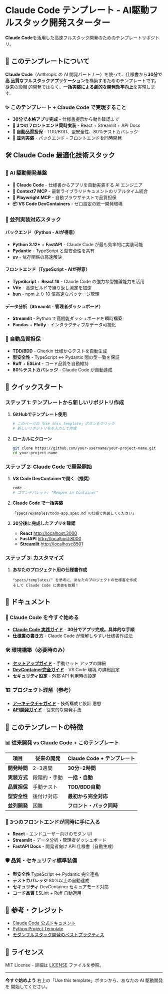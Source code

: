 # Claude Code テンプレート - AI駆動フルスタック開発スターター

**Claude Code**を活用した高速フルスタック開発のためのテンプレートリポジトリ。

## 🎯 このテンプレートについて

**Claude Code**（Anthropic の AI 開発パートナー）を使って、仕様書から**30分で高
品質なフルスタックアプリケーション**を構築するためのテンプレートです。従来の段階
的開発ではなく、**一括実装による劇的な開発効率向上**を実現します。

### ✨ このテンプレート + Claude Code で実現すること

- **30分で本格アプリ完成** - 仕様書提示から動作確認まで
- **🎨 3つのフロントエンド同時実装** - React + Streamlit + API Docs
- **🧪 自動品質担保** - TDD/BDD、型安全性、80%テストカバレッジ
- **🔄 並列実装** - バックエンド・フロントエンドを同時開発

## 🛠️ Claude Code 最適化技術スタック

### 🤖 AI 駆動開発基盤

- **🧿 Claude Code** - 仕様書からアプリを自動実装する AI エンジニア
- **📑 Context7 MCP** - 最新ライブラリドキュメントのリアルタイム統合
- **🤖 Playwright MCP** - 自動ブラウザテストで品質担保
- **📦 VS Code DevContainers** - ゼロ設定の統一開発環境

### 🔄 並列実装対応スタック

#### バックエンド（Python - AIが得意）

- **Python 3.12+** + **FastAPI** - Claude Code が最も効率的に実装可能
- **Pydantic** - TypeScript と型安全性を共有
- **uv** - 依存関係の高速解決

#### フロントエンド（TypeScript - AIが得意）

- **TypeScript** + **React 18** - Claude Code の強力な型推論能力を活用
- **Vite** - 高速ビルドで繰り返し測定を加速
- **bun** - npm より 10 倍高速なパッケージ管理

#### データ分析（Streamlit - 管理者ダッシュボード）

- **Streamlit** - Python で高機能ダッシュボードを瞬時構築
- **Pandas** + **Plotly** - インタラクティブなデータ可視化

### 🧪 自動品質担保

- **TDD/BDD** - Gherkin 仕様からテストを自動生成
- **型安全性** - TypeScript ↔ Pydantic 間の型一致を保証
- **Ruff** + **ESLint** - コード品質を自動維持
- **80%テストカバレッジ** - Claude Code が自動達成

## 🚀 クイックスタート

### ステップ 1: テンプレートから新しいリポジトリ作成

1. **GitHubでテンプレート使用**

   ```bash
   # このページの「Use this template」ボタンをクリック
   # 新しいリポジトリ名を入力して作成
   ```

2. **ローカルにクローン**

   ```bash
   git clone https://github.com/your-username/your-project-name.git
   cd your-project-name
   ```

### ステップ 2: Claude Code で開発開始

1. **VS Code DevContainerで開く（推奨）**

   ```bash
   code .
   # コマンドパレット: "Reopen in Container"
   ```

2. **Claude Code で一括実装**

   ```text
   「specs/examples/todo-app.spec.md の仕様で実装してください」
   ```

3. **30分後に完成したアプリを確認**

   - **React** <http://localhost:3000>
   - **FastAPI** <http://localhost:8000>
   - **Streamlit** <http://localhost:8501>

### ステップ 3: カスタマイズ

1. **あなたのプロジェクト用の仕様書作成**

   ```text
   "specs/templates/" を参考に、あなたのプロジェクトの仕様書を作成
   そして Claude Code に実装を依頼！
   ```

## 📖 ドキュメント

### 🎯 Claude Code を今すぐ始める

- **[Claude Code 実践ガイド](TUTORIAL.md)** - **30分でアプリ完成。具体的な手順**
- **[仕様書の書き方](specs/README.md)** - Claude Code が理解しやすい仕様書作成法

### 🛠️ 環境構築（必要時のみ）

- **[セットアップガイド](docs/getting-started/installation.md)** - 手動セット
  アップの詳細
- **[DevContainer完全ガイド](docs/environment/devcontainer.md)** - VS Code 環境
  の詳細設定
- **[セキュリティ設定](docs/environment/security.md)** - 外部 API 利用時の設定

### 🏗️ プロジェクト理解（参考）

- **[アーキテクチャガイド](docs/development/architecture.md)** - 技術構成と設計
  思想
- **[API開発ガイド](docs/development/api-development.md)** - 従来的な開発手法

## 🎯 このテンプレートの特徴

### 📊 従来開発 vs Claude Code + このテンプレート

| 項目         | 従来の開発   | Claude Code + テンプレート |
| ------------ | ------------ | -------------------------- |
| **開発時間** | 2-3週間      | **30分-2時間**             |
| **実装方式** | 段階的・手動 | **一括・自動**             |
| **品質担保** | 手動テスト   | **TDD/BDD自動**            |
| **型安全性** | 後付け対応   | **最初から完全対応**       |
| **並列開発** | 困難         | **フロント・バック同時**   |

### 🎨 3つのフロントエンドが同時に手に入る

- **React** - エンドユーザー向けのモダン UI
- **Streamlit** - データ分析・管理者ダッシュボード
- **FastAPI Docs** - 開発者向け API 仕様書（自動生成）

### 🛡️ 品質・セキュリティ標準装備

- **型安全性** TypeScript ↔ Pydantic 完全連携
- **テストカバレッジ** 80%以上の自動達成
- **セキュリティ** DevContainer セキュアモード対応
- **コード品質** ESLint + Ruff 自動適用

## 🔗 参考・クレジット

- [Claude Code 公式ドキュメント](https://docs.anthropic.com/en/docs/claude-code/devcontainer)
- [Python Project Template](https://github.com/mjun0812/python-project-template)
- [モダンフルスタック開発のベストプラクティス](https://zenn.dev/mjun0812/articles/0ae2325d40ed20)

## 📄 ライセンス

MIT License - 詳細は [LICENSE](LICENSE) ファイルを参照。

---

**今すぐ始めよう** 右上の「Use this template」ボタンから、あなたの AI 駆動開発を
開始してください。

